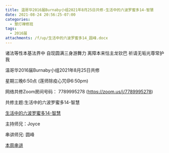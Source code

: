 ```yaml
---
title: 温哥华2016届Burnaby小组2021年8月25日共修-生活中的六波罗蜜多14-智慧
date: 2021-08-24 20:56:25-07:00
categories:
  - 慧灯禅修班
tags:
  - 2016届
attachments: /f/up/生活中的六波罗蜜多14_圆峰.docx
---
```

诸法等性本基法界中 自现圆满三身游舞力 离障本来怙主龙钦巴 祈请无垢光尊常护我

温哥华2016届Burnaby小组2021年8月25日共修 

星期三晚6:50点 (莲师除疫心咒@6:50pm)

网络共修Zoom房间号码： 7789995278 (<https://zoom.us/j/7789995278>)

共修主题:生活中的六波罗蜜多14-智慧

[生活中的六波罗蜜多14-智慧](https://www.huidengzhiguang.com/index.php/huideng-jiangtang/fofa-jianxiu/2016-07-21-09-18-12/3450-l18097) 


主持师兄：Joyce

串讲师兄: 圆峰

[本周串讲](https://s3.ap-northeast-1.wasabisys.com/hdcx/hdv/f/up/生活中的六波罗蜜多14_圆峰.docx)